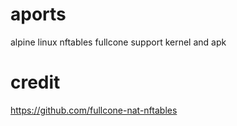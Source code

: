 # aports

alpine linux  nftables fullcone support
kernel and apk

# credit
https://github.com/fullcone-nat-nftables
